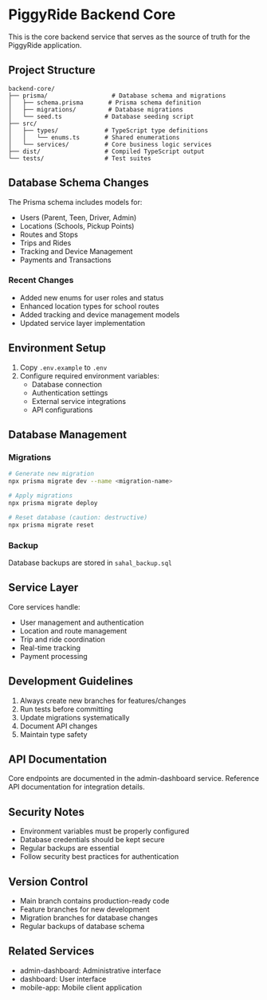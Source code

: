 # PiggyRide Backend Core

This is the core backend service that serves as the source of truth for the PiggyRide application.


## Project Structure

```
backend-core/
├── prisma/                  # Database schema and migrations
│   ├── schema.prisma       # Prisma schema definition
│   ├── migrations/         # Database migrations
│   └── seed.ts            # Database seeding script
├── src/
│   ├── types/             # TypeScript type definitions
│   │   └── enums.ts       # Shared enumerations
│   └── services/          # Core business logic services
├── dist/                  # Compiled TypeScript output
└── tests/                 # Test suites
```

## Database Schema Changes

The Prisma schema includes models for:
- Users (Parent, Teen, Driver, Admin)
- Locations (Schools, Pickup Points)
- Routes and Stops
- Trips and Rides
- Tracking and Device Management
- Payments and Transactions

### Recent Changes
- Added new enums for user roles and status
- Enhanced location types for school routes
- Added tracking and device management models
- Updated service layer implementation

## Environment Setup

1. Copy `.env.example` to `.env`
2. Configure required environment variables:
   - Database connection
   - Authentication settings
   - External service integrations
   - API configurations

## Database Management

### Migrations
```bash
# Generate new migration
npx prisma migrate dev --name <migration-name>

# Apply migrations
npx prisma migrate deploy

# Reset database (caution: destructive)
npx prisma migrate reset
```

### Backup
Database backups are stored in `sahal_backup.sql`

## Service Layer

Core services handle:
- User management and authentication
- Location and route management
- Trip and ride coordination
- Real-time tracking
- Payment processing

## Development Guidelines

1. Always create new branches for features/changes
2. Run tests before committing
3. Update migrations systematically
4. Document API changes
5. Maintain type safety

## API Documentation

Core endpoints are documented in the admin-dashboard service.
Reference API documentation for integration details.

## Security Notes

- Environment variables must be properly configured
- Database credentials should be kept secure
- Regular backups are essential
- Follow security best practices for authentication

## Version Control

- Main branch contains production-ready code
- Feature branches for new development
- Migration branches for database changes
- Regular backups of database schema

## Related Services

- admin-dashboard: Administrative interface
- dashboard: User interface
- mobile-app: Mobile client application

